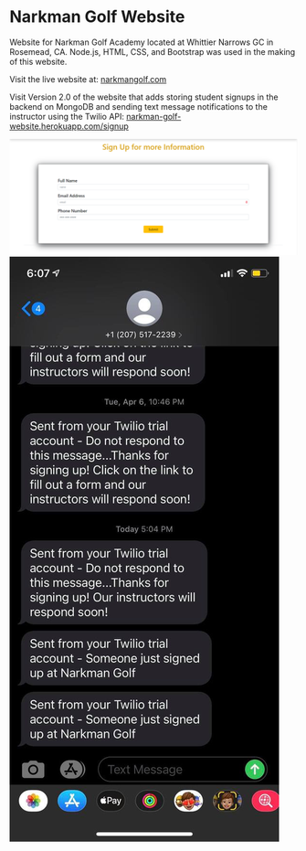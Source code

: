 # Narkman Golf Website
 Website for Narkman Golf Academy located at Whittier Narrows GC in Rosemead, CA.
 Node.js, HTML, CSS, and Bootstrap was used in the making of this website.

 Visit the live website at: [narkmangolf.com](https://narkmangolf.com/)
 
 Visit Version 2.0 of the website that adds storing student signups in the backend on MongoDB and sending text message notifications to the instructor using the Twilio API: [narkman-golf-website.herokuapp.com/signup](https://narkman-golf-website.herokuapp.com/signup)
 
![Signup](pics/signup.png)
![Twilio](pics/Twilio.png)
